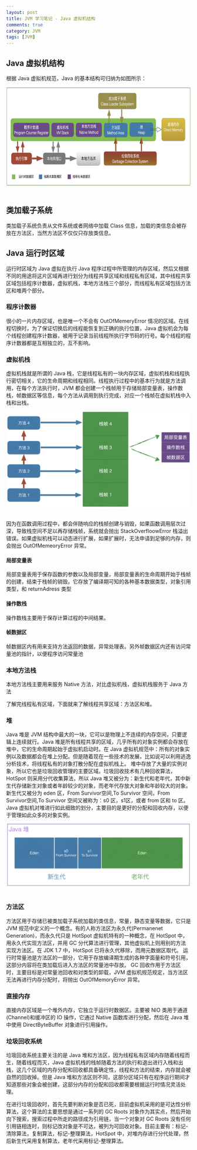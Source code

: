 ```yaml
---
layout: post
title: JVM 学习笔记 - Java 虚拟机结构
comments: true
category: JVM
tags: [JVM]
---
```

## Java 虚拟机结构

根据 Java 虚拟机规范，Java 的基本结构可归纳为如图所示：
<div align="center">
<img src="/attachments/images/learn_jvm/learn_jvm_chapter_2-0.png" width="700"  height="271"/>
 </div>
<br>

## 类加载子系统

类加载子系统负责从文件系统或者网络中加载 Class 信息，加载的类信息会被存放在方法区，当然方法区不仅仅只存放类信息。

## Java 运行时区域

运行时区域为 Java 虚拟在执行 Java 程序过程中所管理的内存区域，然后又根据不同的用途将这片区域再进行划分为线程共享区域和线程私有区域，其中线程共享区域包括程序计数器，虚拟机栈，本地方法栈三个部分，而线程私有区域包括方法区和堆两个部分。

### 程序计数器

很小的一片内存区域，也是唯一个不会有 OutOfMemeryError 情况的区域。在线程切换时，为了保证切换后的线程能恢复到正确的执行位置，Java 虚拟机会为每个线程创建程序计数器，被用于记录当前线程所执行字节码的行号。每个线程的程序计数器都是互相独立的，互不影响。

### 虚拟机栈

虚拟机栈就是所谓的 Java 栈，它是线程私有的一块内存区域，虚拟机栈和线程执行密切相关，它的生命周期和线程相同。线程执行过程中的基本行为就是方法调用，在每个方法执行时，JVM 都会创建一个栈帧用于存储局部变量表，操作数栈，帧数据区等信息，每个方法从调用到执行完成，对应一个栈帧在虚拟机栈中入栈和出栈。

<div align="center">
<img src="/attachments/images/learn_jvm/learn_jvm_chapter_2-1.png" width="500"  height="262"/>
 </div>
<br>


因为在函数调用过程中，都会伴随响应的栈帧创建与销毁，如果函数调用层次过深，导致栈空间不足以再存储栈帧，系统就会抛出 StackOverfloowError 栈溢出错误。如果虚拟机栈可以动态进行扩展，如果扩展时，无法申请到足够的内存，则会抛出 OutOfMemeoryError 异常。

#### 局部变量表

局部变量表用于保存函数的参数以及局部变量，局部变量表的生命周期开始于栈帧的创建，结束于栈帧的销毁。它存放了编译期可知的各种基本数据类型，对象引用类型，和 returnAdress 类型

#### 操作数栈

操作数栈主要用于保存计算过程的中间结果。

#### 帧数据区

帧数据区内有用来支持方法返回的数据，异常处理表。另外帧数据区内还有访问常量池的指针，以便程序访问常量池

### 本地方法栈

本地方法栈主要用来服务 Native 方法，对比虚拟机栈，虚拟机栈服务于 Java 方法

了解完线程私有区域，下面就来了解线程共享区域：方法区和堆。

### 堆

Java 堆是 JVM 结构中最大的一块，它可以是物理上不连续的内存空间，只要逻辑上连续就行。Java 堆是所有线程共享的区域，几乎所有的对象实例都会存放在堆中，它的生命周期起始于虚拟机启动时。在 Java 虚拟机规范中：所有的对象实例以及数据都会在堆上分配。但是随着现在一些技术的发展，比如说可以利用逃逸分析技术，将线程私有的对象打散分配在虚拟机栈上。
堆中存放了大量的实例对象，所以它也是垃圾回收管理的主要区域。垃圾回收技术有几种回收算法，HotSpot 则采用分代收集算法，所以 Java 堆又被分为：新生代和老年代，其中新生代存储新生对象或者年龄较少的对象，而老年代存放大对象和年龄较大的对象。新生代又被分为 eden 区，From Survivor空间,To Survivor 空间，From Survivor空间,To Survivor 空间又被称为：s0 区，s1区，或者 from 区和 to 区。
Java 虚拟机对堆进行如此细致的划分，主要目的是更好的分配和回收内存，以便于管理如此众多的对象实例。

<div align="center">
<img src="/attachments/images/learn_jvm/learn_jvm_chapter_2-2.png"  width="500"  height="171"/>
 </div>
<br>

### 方法区

方法区用于存储已被类加载子系统加载的类信息，常量，静态变量等数据，它只是 JVM 规范中定义的一个概念。有的人称方法区为永久代(Permanenet Generation)，而永久代只是 HotSpot 虚拟机特有的一种概念，在 HotSpot 中，用永久代实现方法区，并用 GC 分代算法进行管理，其他虚拟机上则用别的方法实现方法区。在 JDK 1.7 中，HotSpot 已将永久代移除，而用元数据区取代。
运行时常量池是方法区的一部分，它用于存放编译期生成的各种字面量和符号引用，这部分内容将在类加载后进入方法区的常量池中存放。
GC 回收作用于方法区时，主要目标是对常量池回收和对类型的卸载，JVM 虚拟机规范规定，当方法区无法再进行内存分配时，将抛出 OutOfMemoryError 异常。


### 直接内存

直接内存区域是一个堆外内存，它独立于运行时数据区。主要被 NIO 类用于通道(Channel)和缓冲区的 IO 操作，它通过 Native 函数库进行分配，然后在 Java 堆中使用 DirectByteBuffer 对象进行引用操作。

### 垃圾回收系统

垃圾回收系统主要关注的是 Java 堆和方法区，因为线程私有区域内存随着线程而生，随着线程而灭，Java 虚拟机栈的栈帧随着方法的执行和退出进行入栈和出栈，这几个区域的内存分配和回收都具备确定性，线程和方法的结束，内存就会被自然的回收掉。但是 Java 堆和方法区则不同，这部分区域只有在程序运行期间才知道那些对象会被创建，这部分内存的分配和回收都需要根据运行时情况灵活处理。

在进行垃圾回收时，首先先要判断对象是否已死，目前虚拟机采用的是可达性分析算法，这个算法的主要思想是通过一系列的 GC Roots 对象作为其实点，然后开始向下搜索，搜索过程中所走的路径成为引用链，当一个对象对 GC Roots 没有任何引用链相连时，则标记改对象是不可达，被列为可回收对象。目前主要有：标记-清除算法，复制算法，标记-整理算法，HotSpot 中，对堆内存进行分代处理，然后新生代采用复制算法，老年代采用标记-整理算法。

